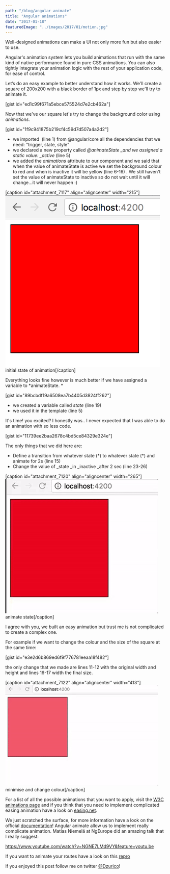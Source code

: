```yaml
---
path: "/blog/angular-animate"
title: "Angular animations"
date: "2017-01-18"
featuredImage: "../images/2017/01/motion.jpg"
---
```


Well-designed animations can make a UI not only more fun but also easier to use.

Angular's animation system lets you build animations that run with the same kind of native performance found in pure CSS animations. You can also tightly integrate your animation logic with the rest of your application code, for ease of control.

Let’s do an easy example to better understand how it works. We'll create a square of 200x200 with a black border of 1px and step by step we'll try to animate it.

\[gist id="ed1c99f671a5ebce575524d7e2cb462a"\]

Now that we've our square let's try to change the background color using _animations._

\[gist id="1f9c941875b219cf4c59d7d507a4a2d2"\]

- we imported  (line 1) from @angular/core all the dependencies that we need: "trigger, state, style"
- we declared a new property called *@animateState _and we assigned a static value: _active* (line 5)
- we added the *animations* attribute to our component and we said that when the value of animateState is active we set the background colour to red and when is inactive it will be yellow (line 6-16) . We still haven't set the value of animateState to inactive so do not wait until it will change...it will never happen :)

\[caption id="attachment_7117" align="aligncenter" width="215"\]![initial state of animation](../images/2017/01/red.png) initial state of animation\[/caption\]

Everything looks fine however is much better if we have assigned a variable to *animateState. *

\[gist id="89bcbdf19a6508ea7b4405d3824ff262"\]

- we created a variable called _state_ (line 19)
- we used it in the template (line 5)

It's time! you excited? I honestly was.. I never expected that I was able to do an animation with so less code.

\[gist id="11739ee2baa2678c4bd5ce84329e324e"\]

The only things that we did here are:

- Define a transition from whatever state (\*) to whatever state (\*) and animate for 2s (line 15)
- Change the value of \_state _in \_inactive _after 2 sec (line 23-26)

\[caption id="attachment_7120" align="aligncenter" width="265"\]![animate state](../images/2017/01/animated-color.gif) animate state\[/caption\]

I agree with you, we built an easy animation but trust me is not complicated to create a complex one.

For example if we want to change the colour and the size of the square at the same time:

\[gist id="e3e2d6b869ed6f9f776781eeaa18f482"\]

the only change that we made are lines 11-12 with the original width and height and lines 16-17 width the final size.

\[caption id="attachment_7122" align="aligncenter" width="413"\]![minimise and change color](../images/2017/01/minimize.gif) minimise and change colour\[/caption\]

For a list of all the possible animations that you want to apply, visit the [W3C animations page](https://w3c.github.io/web-animations/) and if you think that you need to implement complicated easing animation have a look on [easing.net](http://easings.net/).

We just scratched the surface, for more information have a look on the official [documentation](https://angular.io/docs/ts/latest/guide/animations.html)! Angular animate allow us to implement really complicate animation. Matias Niemelä at NgEurope did an amazing talk that I really suggest:

https://www.youtube.com/watch?v=NGNE7LMd9VY&feature=youtu.be

If you want to animate your routes have a look on this [repro](https://github.com/matsko/ng2eu-2016-code/blob/master/route_animations.ts)

If you enjoyed this post follow me on twitter [@Dzurico](https://twitter.com/dzurico)!
